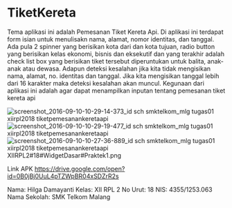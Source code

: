 # TiketKereta

Tema aplikasi ini adalah Pemesanan Tiket Kereta Api. Di aplikasi ini terdapat form isian untuk menulisakn nama, alamat, nomor identitas, dan tanggal. Ada pula 2 spinner yang berisikan kota dari dan kota tujuan, radio button yang berisikan kelas ekonomi, bisnis dan eksekutif dan yang terakhir adalah check list box yang berisikan tiket tersebut diperuntukan untuk balita, anak-anak atau dewasa. Adapun deteksi kesalahan jika kita tidak mengisikan nama, alamat, no. identitas dan tanggal. Jika kita mengisikan tanggal lebih dari 16 karakter maka deteksi kesalahan akan muncul. Kegunaan dari aplikasi ini adalah agar dapat menampilkan inputan tentang pemesanan tiket kereta api 

![screenshot_2016-09-10-10-29-14-373_id sch smktelkom_mlg tugas01 xiirpl2018 tiketpemesanankeretaapi](https://cloud.githubusercontent.com/assets/22041608/18408155/4c252662-7751-11e6-9c32-2d15513f4f7b.png)
![screenshot_2016-09-10-10-29-19-477_id sch smktelkom_mlg tugas01 xiirpl2018 tiketpemesanankeretaapi](https://cloud.githubusercontent.com/assets/22041608/18408156/4c5227a2-7751-11e6-97d6-8f71f58d0df6.png)
![screenshot_2016-09-10-10-27-36-889_id sch smktelkom_mlg tugas01 xiirpl2018 tiketpemesanankeretaapi](https://cloud.githubusercontent.com/assets/22041608/18408157/4c7e751e-7751-11e6-948e-86454bf49e99.png)
XIIRPL2#18#WidgetDasar#Praktek1.png

Link APK https://drive.google.com/open?id=0B0jBj0UuL4pTZWpBR04xSDZrR2s

Nama: Hilga Damayanti
Kelas: XII RPL 2
No Urut: 18
NIS: 4355/1253.063
Nama Sekolah: SMK Telkom Malang
